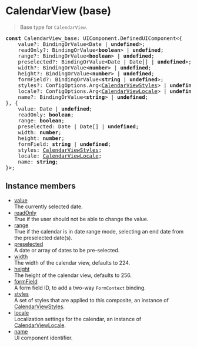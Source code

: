 # CalendarView (base)

> Base type for `CalendarView`.

<pre class="docgen_signature"><b>const</b> CalendarView_base: UIComponent.DefinedUIComponent&lt;{<br>    value?: BindingOrValue&lt;Date | <b>undefined</b>&gt;;<br>    readOnly?: BindingOrValue&lt;<b>boolean</b>&gt; | <b>undefined</b>;<br>    range?: BindingOrValue&lt;<b>boolean</b>&gt; | <b>undefined</b>;<br>    preselected?: BindingOrValue&lt;Date | Date[] | <b>undefined</b>&gt;;<br>    width?: BindingOrValue&lt;<b>number</b>&gt; | <b>undefined</b>;<br>    height?: BindingOrValue&lt;<b>number</b>&gt; | <b>undefined</b>;<br>    formField?: BindingOrValue&lt;<b>string</b> | <b>undefined</b>&gt;;<br>    styles?: ConfigOptions.Arg&lt;<a href="CalendarViewStyles.md">CalendarViewStyles</a>&gt; | <b>undefined</b>;<br>    locale?: ConfigOptions.Arg&lt;<a href="CalendarViewLocale.md">CalendarViewLocale</a>&gt; | <b>undefined</b>;<br>    name?: BindingOrValue&lt;<b>string</b>&gt; | <b>undefined</b>;<br>}, {<br>    value: Date | <b>undefined</b>;<br>    readOnly: <b>boolean</b>;<br>    range: <b>boolean</b>;<br>    preselected: Date | Date[] | <b>undefined</b>;<br>    width: <b>number</b>;<br>    height: <b>number</b>;<br>    formField: <b>string</b> | <b>undefined</b>;<br>    styles: <a href="CalendarViewStyles.md">CalendarViewStyles</a>;<br>    locale: <a href="CalendarViewLocale.md">CalendarViewLocale</a>;<br>    name: <b>string</b>;<br>}&gt;;</pre>

## Instance members

- [<!--{ref:property}-->value](CalendarView_base_value.md) \
    The currently selected date.
- [<!--{ref:property}-->readOnly](CalendarView_base_readOnly.md) \
    True if the user should not be able to change the value.
- [<!--{ref:property}-->range](CalendarView_base_range.md) \
    True if the calendar is in date range mode, selecting an end date from the preselected date(s).
- [<!--{ref:property}-->preselected](CalendarView_base_preselected.md) \
    A date or array of dates to be pre-selected.
- [<!--{ref:property}-->width](CalendarView_base_width.md) \
    The width of the calendar view, defaults to 224.
- [<!--{ref:property}-->height](CalendarView_base_height.md) \
    The height of the calendar view, defaults to 256.
- [<!--{ref:property}-->formField](CalendarView_base_formField.md) \
    A form field ID, to add a two-way `FormContext` binding.
- [<!--{ref:property}-->styles](CalendarView_base_styles.md) \
    A set of styles that are applied to this composite, an instance of [CalendarViewStyles](CalendarViewStyles.md).
- [<!--{ref:property}-->locale](CalendarView_base_locale.md) \
    Localization settings for the calendar, an instance of [CalendarViewLocale](CalendarViewLocale.md).
- [<!--{ref:property}-->name](CalendarView_base_name.md) \
    UI component identifier.